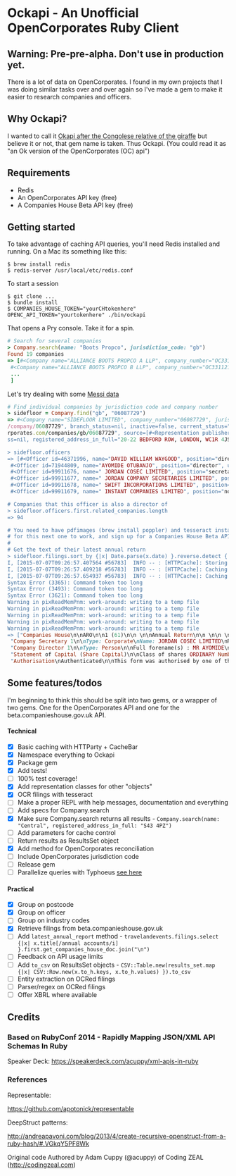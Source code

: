 # Ockapi - An Unofficial OpenCorporates Ruby Client

## Warning: Pre-pre-alpha. Don't use in production yet.

There is a lot of data on OpenCorporates. I found in my own projects that
I was doing similar tasks over and over again so I've made a gem to make it
easier to research companies and officers.

## Why Ockapi?

I wanted to call it [Okapi after the Congolese relative of the giraffe](https://en.wikipedia.org/?title=Okapi)
but believe it or not, that gem name is taken. Thus Ockapi. (You could read it as "an Ok version of the OpenCorporates (OC) api")

## Requirements

* Redis
* An OpenCorporates API key (free)
* A Companies House Beta API key (free)

## Getting started

To take advantage of caching API queries, you'll need Redis installed and running.
On a Mac its something like this:

```
$ brew install redis
$ redis-server /usr/local/etc/redis.conf
```

To start a session
```
$ git clone ...
$ bundle install
$ COMPANIES_HOUSE_TOKEN="yourCHtokenhere" OPENC_API_TOKEN="yourtokenhere" ./bin/ockapi
```

That opens a Pry console. Take it for a spin.

```ruby
# Search for several companies
> Company.search(name: "Boots Propco", jurisdiction_code: "gb")
Found 19 companies
=> [#<Company name="ALLIANCE BOOTS PROPCO A LLP", company_number="OC331120", jurisdiction_code="gb", incorporation_date="2007-09-05", dissolution_date=nil, company_type="Limited Liability Partnership", registry_url="http://data.companieshouse.gov.uk/doc/company/OC331120", branch_status=nil, inactive=false, current_status="Active", created_at="2010-10-21T14:14:35+00:00", updated_at="2015-06-06T13:32:36+00:00", retrieved_at="2015-06-01T00:00:00+00:00", opencorporates_url="https://opencorporates.com/companies/gb/OC331120", previous_names=[], source=[#<Representation publisher="UK Companies House", url="http://xmlgw.companieshouse.gov.uk/", terms="UK Crown Copyright", retrieved_at="2015-06-01T00:00:00+00:00">], registered_address_in_full="SEDLEY PLACE 4TH FLOOR, 361 OXFORD STREET, LONDON, W1C 2JL">,
 #<Company name="ALLIANCE BOOTS PROPCO B LLP", company_number="OC331121", jurisdiction_code="gb", incorporation_date="2007-09-05", dissolution_date=nil, company_type="Limited Liability Partnership", registry_url="http://data.companieshouse.gov.uk/doc/company/OC331121", branch_status=nil, inactive=false, current_status="Active", created_at="2010-10-21T14:14:35+00:00", updated_at="2015-06-06T13:32:36+00:00", retrieved_at="2015-06-01T00:00:00+00:00", opencorporates_url="https://opencorporates.com/companies/gb/OC331121", previous_names=[], source=[#<Representation publisher="UK Companies House", url="http://xmlgw.companieshouse.gov.uk/", terms="UK Crown Copyright", retrieved_at="2015-06-01T00:00:00+00:00">], registered_address_in_full="SEDLEY PLACE 4TH FLOOR, 361 OXFORD STREET, LONDON, W1C 2JL">,
 ...
 ]
```

Let's try dealing with some [Messi data](https://www.globalwitness.org/archive/messis-alleged-tax-evasion-scheme-relied-hiding-owners-uk-and-other-companies/)
```ruby
# Find individual companies by jurisdiction code and company number
> sidefloor = Company.find("gb", "06087729")
=> #<Company name="SIDEFLOOR LIMITED", company_number="06087729", jurisdiction_code="gb", incorporation_date="2007-02-07", dissolution_date=nil, company_type="Private Limited Company", registry_url="http://data.companieshouse.gov.uk/doc
/company/06087729", branch_status=nil, inactive=false, current_status="Active", created_at="2010-10-23T07:29:07+00:00", updated_at="2015-06-16T18:26:31+00:00", retrieved_at="2015-06-01T00:00:00+00:00", opencorporates_url="https://openco
rporates.com/companies/gb/06087729", source=[#<Representation publisher="UK Companies House", url="http://xmlgw.companieshouse.gov.uk/", terms="UK Crown Copyright", retrieved_at="2015-06-01T00:00:00+00:00">], agent_name=nil, agent_addre
ss=nil, registered_address_in_full="20-22 BEDFORD ROW, LONDON, WC1R 4JS", alternative_names=[], ... >

> sidefloor.officers
=> [#<Officer id=46371996, name="DAVID WILLIAM WAYGOOD", position="director", uid=nil, start_date="2007-03-20", end_date="2013-04-27", opencorporates_url="https://opencorporates.com/officers/46371996">,
 #<Officer id=71944809, name="AYOMIDE OTUBANJO", position="director", uid=nil, start_date="2013-05-28", end_date=nil, opencorporates_url="https://opencorporates.com/officers/71944809">,
 #<Officer id=99911676, name=" JORDAN COSEC LIMITED", position="secretary", uid=nil, start_date="2009-02-02", end_date=nil, opencorporates_url="https://opencorporates.com/officers/99911676">,
 #<Officer id=99911677, name=" JORDAN COMPANY SECRETARIES LIMITED", position="secretary", uid=nil, start_date="2007-03-20", end_date="2009-02-02", opencorporates_url="https://opencorporates.com/officers/99911677">,
 #<Officer id=99911678, name=" SWIFT INCORPORATIONS LIMITED", position="nominated secretary", uid=nil, start_date="2007-02-07", end_date="2007-03-23", opencorporates_url="https://opencorporates.com/officers/99911678">,
 #<Officer id=99911679, name=" INSTANT COMPANIES LIMITED", position="nominated director", uid=nil, start_date="2007-02-07", end_date="2007-03-23", opencorporates_url="https://opencorporates.com/officers/99911679">]

# Companies that this officer is also a director of
> sidefloor.officers.first.related_companies.length
=> 94

# You need to have pdfimages (brew install poppler) and tesseract installed
# for this next one to work, and sign up for a Companies House Beta API key
#
# Get the text of their latest annual return
> sidefloor.filings.sort_by {|x| Date.parse(x.date) }.reverse.detect {|x| x.title[/annual return/i] }.get_companies_house_doc
I, [2015-07-07T09:26:57.407564 #56783]  INFO -- : [HTTPCache]: Storing good response in cache for https://api.companieshouse.gov.uk/company/06087729/filing-history - "62e6f115dac9d14f09933b8c54fc28fe"
I, [2015-07-07T09:26:57.409218 #56783]  INFO -- : [HTTPCache]: Caching off for https://document-api.companieshouse.gov.uk/document/20RR4YVpG05LHXqBkNOQEBN3_S1Ij1Wg40VANvV1znU - "941f145143a3a3c06f832e94810edaf5"
I, [2015-07-07T09:26:57.654937 #56783]  INFO -- : [HTTPCache]: Caching off for https://document-api.companieshouse.gov.uk/document/20RR4YVpG05LHXqBkNOQEBN3_S1Ij1Wg40VANvV1znU/content - "84fbad264983fd4576049426a181f282"
Syntax Error (3365): Command token too long
Syntax Error (3493): Command token too long
Syntax Error (3621): Command token too long
Warning in pixReadMemPnm: work-around: writing to a temp file
Warning in pixReadMemPnm: work-around: writing to a temp file
Warning in pixReadMemPnm: work-around: writing to a temp file
Warning in pixReadMemPnm: work-around: writing to a temp file
Warning in pixReadMemPnm: work-around: writing to a temp file
=> ["Companies House\n\nARO\n\n1 (61)\n\n \n\nAnnual Return\n\n \n\n \n\n \n\n \n\n \n\n \n\n \n\n \n\n \n\n \n\n \n\n \n\n \n\n \n\n \n\nReceived for ﬁling in Electronic Format on the: 06/08/2014 X3DP36ET\nCompany Name: Sidefloor Limited\nCompany Number: 06087729\n\nDate of this return:\n\nSIC codes:\n\nCompany Type:\n\nSituation of Registered\nOﬁice:\n\n06/08/2014\n\n93199\n\nPrivate company limited by shares\n\n20—22 BEDFORD ROW\nLONDON\n\nUNITED KINGDOM\nWC 1R 4J S\n\nOfﬁcers of the company\n\nElectronically Filed Document for Company Number: 06087729\n\nPage: 1\n\n",
 "Company Secretary 1\n\nType: Corporate\nName: JORDAN COSEC LIMITED\nRegistered or\nprincipal address: 21 ST THOMAS STREET\nBRISTOL\nUNITED KINGDOM\nBS1 (U S\n\nEuropean Economic Area (EEA) Company\n\nRegister Location: ENGLAND & WALES\nRegistration Number: 06412777\n\nElectronically Filed Document for Company Number: 06087729 Page:2\n\n",
 "Company Director 1\n\nType: Person\n\nFull forename(s) : MR AYOMIDE\n\nSurname: OTUBANJO\n\nFormer names:\n\nService Address: 85—87 BAYHAM STREET\nLONDON\nUNITED KINGDOM\nNW 1 0AG\n\nCountry/State Usually Resident: UNITED KINGDOM\n\nDate of Birth: 06/08/1963 Nationality: BRITISH\nOccupation: CHARTERED CERTIFIED\nACCOUNTANT\n\nElectronically Filed Document for Company Number: 06087729 Page:3\n\n",
 "Statement of Capital (Share Capital)\n\nClass of shares ORDINARY Number allotted 1\nAggregate nominal 1\nCurrency GBP value\n\nAmount paid per share 0\n\nAmount unpaid per share 1\n\nPrescribed particulars\n\nVOTING RIGHTS SHARES RANK EQUALLY FOR VOTING PURPOSES. ON A SHOW OF HANDS EACH MEMBER\nSHALL HAVE ONE VOTE AND ON A POLL EACH MEMBER SHALL HAVE ONE VOTE PER SHARE HELD.\nDIVIDEND RIGHTS EACH SHARE RANKS EQUALLY FOR ANY DIVIDEND DECLARED. DISTRIBUTION RIGHTS\nON A WINDING UP EACH SHARE RANKS EQUALLY FOR ANY DISTRIBUTION MADE ON A WINDING UP.\nREDEEMABLE SHARES THE SHARES ARE NOT REDEEMABLE.\n\nStatement of Capital (Totals)\n\nCurrency GBP Total number\nof shares\n\nTotal aggregate\nnominal value\n\nFull Details of Shareholders\n\nThe details below relate to individuals / corporate bodies that were shareholders as at 06/08/2014\nor that had ceased to be shareholders since the made up date of the previous Annual Return\n\nA full list of shareholders for the company are shown below\n\n \n\nShareholding I ; 0 ORDIVARY shares held as at the date of this return\nName: BEDFORD NO.3 LIMITED\n\nShareholding 2 ; 0 ORDIVARY shares held as at the date of this return\nName: BEDFORD NOMINEES (UK) LTD.\n\nShareholding 3 ; 1 ORDIVARY shares held as at the date of this return\nName: ECCLESTARN LTD\n\nShareholding 4 ; 0 ORDIVARY shares held as at the date of this return\nName: INSTANT COMPANIES LIMITED\n\nShareholding 5 ; 0 ORDIVARY shares held as at the date of this return\nName: MR AYOMIDE OTUBANJO\n\nElectronically Filed Document for Company Number: 06087729 Page-4\n\n",
 "Authorisation\nAuthenticated\n\nThis form was authorised by one of the following:\n\nDirector, Secretary, Person Authorised, Charity Commission Receiver and Manager, CIC Manager, Judicial Factor.\n\nEnd of Electronically Filed Document for Company Number: 06087729 Page:5\n\n"]
```

## Some features/todos

I'm beginning to think this should be split into two gems, or a wrapper of two gems. One for the OpenCorporates API and one for the beta.companieshouse.gov.uk API.

#### Technical
- [x] Basic caching with HTTParty + CacheBar
- [x] Namespace everything to Ockapi
- [x] Package gem
- [x] Add tests!
- [ ] 100% test coverage!
- [x] Add representation classes for other "objects"
- [x] OCR filings with tesseract
- [ ] Make a proper REPL with help messages, documentation and everything
- [ ] Add specs for Company.search
- [x] Make sure Company.search returns all results - `Company.search(name: "Central", registered_address_in_full: "S43 4PZ")`
- [ ] Add parameters for cache control
- [ ] Return results as ResultsSet object
- [x] Add method for OpenCorporates reconciliation
- [ ] Include OpenCorporates jurisdiction code
- [ ] Release gem
- [ ] Parallelize queries with Typhoeus [see here](https://github.com/xavriley/cosy-companies/blob/master/app.rb#L144)

#### Practical
- [x] Group on postcode
- [x] Group on officer
- [ ] Group on industry codes
- [x] Retrieve filings from beta.companieshouse.gov.uk
- [ ] Add `latest_annual_report` method - `travelandevents.filings.select {|x| x.title[/annual accounts/i] }.first.get_companies_house_doc.join("\n")`
- [ ] Feedback on API usage limits
- [ ] Add `to_csv` on ResultsSet objects - `CSV::Table.new(results_set.map {|x| CSV::Row.new(x.to_h.keys, x.to_h.values) }).to_csv`
- [ ] Entity extraction on OCRed filings
- [ ] Parser/regex on OCRed filings
- [ ] Offer XBRL where available

## Credits

### Based on RubyConf 2014 - Rapidly Mapping JSON/XML API Schemas In Ruby

Speaker Deck: https://speakerdeck.com/acuppy/xml-apis-in-ruby

### References

Representable:

https://github.com/apotonick/representable

DeepStruct patterns:

http://andreapavoni.com/blog/2013/4/create-recursive-openstruct-from-a-ruby-hash/#.VGkqY5PF8Wk

Original code Authored by Adam Cuppy (@acuppy) of Coding ZEAL (http://codingzeal.com)
